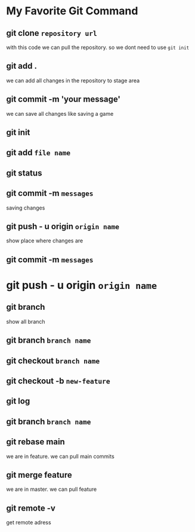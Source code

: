 # My Favorite Git Command

## git clone `repository url`

with this code we can pull the repository. so we dont need to use `git init`

## git add .

we can add all changes in the repository to stage area

## git commit -m 'your message'

we can save all changes like saving a game

## git init

## git add `file name`

## git status

## git commit -m `messages`

saving changes

## git push - u origin `origin name`
show place where changes are 

## git commit -m `messages`

# git push - u origin `origin name`


## git branch

show all branch

## git branch `branch name`

## git checkout `branch name`

## git checkout -b `new-feature`

## git log

## git branch `branch name`
## git rebase main
we are in feature. we can pull main commits
## git merge feature
we are in master. we can pull feature

## git remote -v
get remote adress
